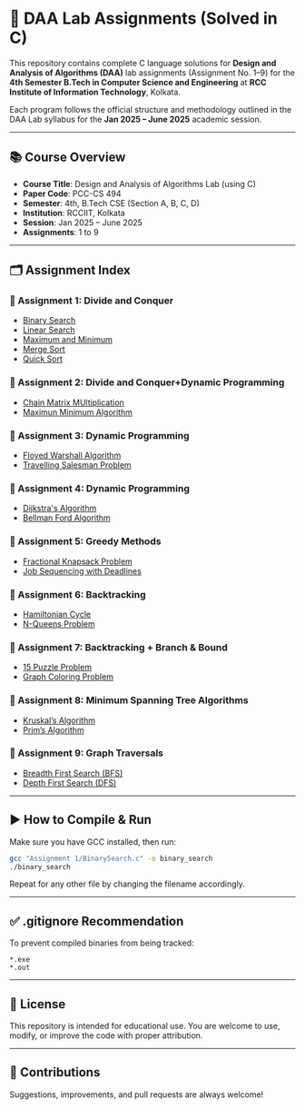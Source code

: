 # 🧠 DAA Lab Assignments (Solved in C)

This repository contains complete C language solutions for **Design and Analysis of Algorithms (DAA)** lab assignments (Assignment No. 1–9) for the **4th Semester B.Tech in Computer Science and Engineering** at **RCC Institute of Information Technology**, Kolkata.

Each program follows the official structure and methodology outlined in the DAA Lab syllabus for the **Jan 2025 – June 2025** academic session.

---

## 📚 Course Overview

- **Course Title**: Design and Analysis of Algorithms Lab (using C)
- **Paper Code**: PCC-CS 494
- **Semester**: 4th, B.Tech CSE (Section A, B, C, D)
- **Institution**: RCCIIT, Kolkata
- **Session**: Jan 2025 – June 2025
- **Assignments**: 1 to 9

---

## 🗂️ Assignment Index 

### 🔢 Assignment 1: Divide and Conquer
- [Binary Search](Assignment%201/BinarySearch.c)
- [Linear Search](Assignment%201/LinearSearch.c)
- [Maximum and Minimum](Assignment%201/MaxMin.c)
- [Merge Sort](Assignment%201/MergeSort.c)
- [Quick Sort](Assignment%201/QuickSort.c)

### 🔢 Assignment 2: Divide and Conquer+Dynamic Programming
- [Chain Matrix MUltiplication](Assignment%205/ChainMatric_Mul.c)
- [Maximun Minimum Algorithm](Assignment%205/MaxMin.c)

### 🔢 Assignment 3: Dynamic Programming
- [Floyed Warshall Algorithm](Assignment%205/Floyed_Warshall.c)
- [Travelling Salesman Problem](Assignment%205/Travelling_Salesman.c)

### 🔢 Assignment 4: Dynamic Programming
- [Dijkstra's Algorithm](Assignment%205/Dijkstra_Algo.c)
- [Bellman Ford Algorithm](Assignment%205/BellmanFord.c)


### 🔢 Assignment 5: Greedy Methods
- [Fractional Knapsack Problem](Assignment%205/FractionalKnapsack.c)
- [Job Sequencing with Deadlines](Assignment%205/Job_Sequencing.c)

### 🔢 Assignment 6: Backtracking
- [Hamiltonian Cycle](Assignment%206/Hamiltonian_Cycle.c)
- [N-Queens Problem](Assignment%206/N_Queen.c)

### 🔢 Assignment 7: Backtracking + Branch & Bound
- [15 Puzzle Problem](Assignment%207/15_Puzzle.c)
- [Graph Coloring Problem](Assignment%207/Graph_coloring.c)

### 🔢 Assignment 8: Minimum Spanning Tree Algorithms
- [Kruskal’s Algorithm](Assignment%208/Kruskals_Algo.c)
- [Prim’s Algorithm](Assignment%208/Prims_Algo.c)

### 🔢 Assignment 9: Graph Traversals
- [Breadth First Search (BFS)](Assignment%209/BFS.c)
- [Depth First Search (DFS)](Assignment%209/DFS.c)

---

## ▶️ How to Compile & Run

Make sure you have GCC installed, then run:

```bash
gcc "Assignment 1/BinarySearch.c" -o binary_search
./binary_search
```

Repeat for any other file by changing the filename accordingly.

---

## ✅ .gitignore Recommendation

To prevent compiled binaries from being tracked:

```
*.exe
*.out
```

---

## 📝 License

This repository is intended for educational use. You are welcome to use, modify, or improve the code with proper attribution.

---

## 🤝 Contributions

Suggestions, improvements, and pull requests are always welcome!
